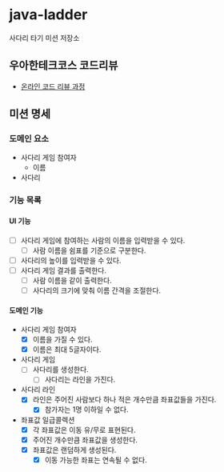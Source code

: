 # java-ladder

사다리 타기 미션 저장소

## 우아한테크코스 코드리뷰

- [온라인 코드 리뷰 과정](https://github.com/woowacourse/woowacourse-docs/blob/master/maincourse/README.md)

## 미션 명세

### 도메인 요소

- 사다리 게임 참여자
    - 이름
- 사다리

### 기능 목록

#### UI 기능

- [ ] 사다리 게임에 참여하는 사람의 이름을 입력받을 수 있다.
    - [ ] 사람 이름을 쉼표를 기준으로 구분한다.
- [ ] 사다리의 높이를 입력받을 수 있다.
- [ ] 사다리 게임 결과를 출력한다.
    - [ ] 사람 이름을 같이 출력한다.
    - [ ] 사다리의 크기에 맞춰 이름 간격을 조절한다.

#### 도메인 기능

- 사다리 게임 참여자
    - [x] 이름을 가질 수 있다.
    - [x] 이름은 최대 5글자이다.
- 사다리 게임
    - [ ] 사다리를 생성한다.
        - [ ] 사다리는 라인을 가진다.
- 사다리 라인
    - [x] 라인은 주어진 사람보다 하나 적은 개수만큼 좌표값들을 가진다.
        - [x] 참가자는 1명 이하일 수 없다.
- 좌표값 일급콜렉션
    - [x] 각 좌표값은 이동 유/무로 표현된다.
    - [x] 주어진 개수만큼 좌표값을 생성한다.
    - [x] 좌표값은 랜덤하게 생성된다.
        - [x] 이동 가능한 좌표는 연속될 수 없다.
